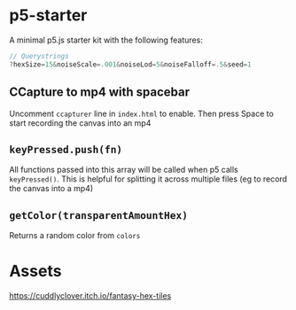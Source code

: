 # p5-starter
A minimal p5.js starter kit with the following features:

```js
// Querystrings
?hexSize=15&noiseScale=.001&noiseLod=5&noiseFalloff=.5&seed=1
```

## CCapture to mp4 with spacebar

Uncomment `ccapturer` line in `index.html` to enable. Then press Space to start recording the canvas into an mp4

## `keyPressed.push(fn)`

All functions passed into this array will be called when p5 calls `keyPressed()`. This is helpful for splitting it across multiple files (eg to record the canvas into a mp4)

## `getColor(transparentAmountHex)`

Returns a random color from `colors`

# Assets
https://cuddlyclover.itch.io/fantasy-hex-tiles